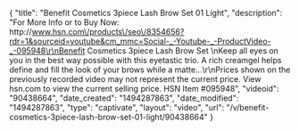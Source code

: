 {
    "title": "Benefit Cosmetics 3piece Lash   Brow Set  01 Light",
    "description": "For More Info or to Buy Now: http:\/\/www.hsn.com\/products\/seo\/8354656?rdr=1&sourceid=youtube&cm_mmc=Social-_-Youtube-_-ProductVideo-_-095948\r\nBenefit Cosmetics 3piece Lash   Brow Set  \nKeep all eyes on you in the best way possible with this eyetastic trio. A rich creamgel helps define and fill the look of your brows while a matte...\r\nPrices shown on the previously recorded video may not represent the current price.  View hsn.com to view the current selling price. HSN Item #095948",
    "videoid": "90438664",
    "date_created": "1494287863",
    "date_modified": "1494287863",
    "type": "captivate",
    "layout": "video",
    "url": "\/v\/benefit-cosmetics-3piece-lash-brow-set-01-light\/90438664"
}